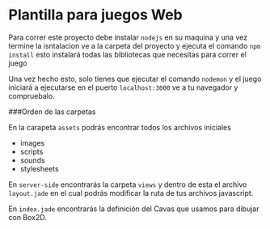 Plantilla para juegos Web
=========================

Para correr este proyecto debe instalar ```nodejs``` en su maquina y una vez termine la isntalacion ve a la carpeta del proyecto y ejecuta el comando ```npm install``` esto instalará todas las bibliotecas que necesitas para correr el juego

Una vez hecho esto, solo tienes que ejecutar el comando ```nodemon``` y el juego iniciará a ejecutarse en el puerto ```localhost:3000``` ve a tu navegador y compruebalo.

###Orden de las carpetas

En la carapeta ```assets``` podrás encontrar todos los archivos iniciales

+ images
+ scripts
+ sounds
+ stylesheets

En ```server-side``` encontrarás la carpeta ```views``` y dentro de esta el archivo ```layout.jade``` en el cual podrás modificar la ruta de tus archivos javascript. 

En ```index.jade``` encontrarás la definición del Cavas que usamos para dibujar con Box2D.